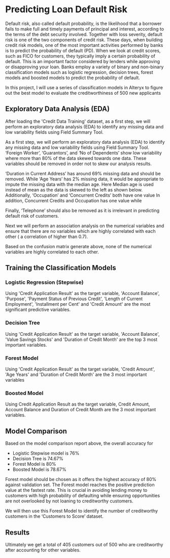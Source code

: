 # Predicting Loan Default Risk
Default risk, also called default probability, is the likelihood that a borrower fails to make full and timely payments of principal and interest, according to the terms of the debt security involved. Together with loss severity, default risk is one of the two components of credit risk. These days, when building credit risk models, one of the most important activities performed by banks is to predict the probability of default (PD). When we look at credit scores, such as FICO for customers, they typically imply a certain probability of default. This is an important factor considered by lenders while approving or disapproving your loan. Banks employ a variety of binary and non-binary classification models such as logistic regression, decision trees, forest models and boosted models to predict the probability of default. 

In this project, I will use a series of classification models in Alteryx to figure out the best model to evaluate the creditworthiness of 500 new applicants

## Exploratory Data Analysis (EDA)
After loading the 'Credit Data Training' dataset, as a first step, we will perform an exploratory data analysis (EDA) to identify any missing data and low variability fields using Field Summary Tool. 

As a first step, we will perform an exploratory data analysis (EDA) to identify any missing data and low variability fields using Field Summary Tool. 
‘Foreign Worker’, ‘Guarantors’, and ‘No of Dependents’ show low variability where more than 80% of the data skewed towards one data. These variables should be removed in order not to skew our analysis results.

‘Duration in Current Address’ has around 69% missing data and should be removed. While ‘Age Years’ has 2% missing data, it would be appropriate to impute the missing data with the median age. Here Median age is used instead of mean as the data is skewed to the left as shown below. Additionally, ‘Occupation’ and ‘Concurrent Credits’ both have one value
In addition, Concurrent Credits and Occupation has one value while 

Finally, ‘Telephone’ should also be removed as it is irrelevant in predicting default risk of customers.

Next we will perform an association analysis on the numerical variables and ensure that there are no variables which are highly correlated with each other ( a correlation of higher than 0.7).

Based on the confusion matrix generate above, none of the numerical variables are highly correlated to each other. 

## Training the Classification Models
### Logistic Regression (Stepwise)



Using 'Credit Application Result' as the target variable, 'Account Balance', 'Purpose', 'Payment Status of Previous Credit', 'Length of Current Employment', 'Installment per Cent' and 'Credit Amount' are the most significant predictive variables.

### Decision Tree



Using 'Credit Application Result' as the target variable, 'Account Balance', 'Value Savings Stocks' and 'Duration of Credit Month' are the top 3 most important variables.

### Forest Model


Using 'Credit Application Result' as the target variable, 'Credit Amount', 'Age Years' and 'Duration of Credit Month' are the 3 most important variables

### Boosted Model


Using Credit Application Result as the target variable, Credit Amount, Account Balance and Duration of Credit Month are the 3 most important variables.

## Model Comparison


Based on the model comparison report above, the overall accuracy for
* Logistic Stepwise model is 76%
* Decision Tree is 74.67%
* Forest Model is 80%
* Boosted Model is 78.67% 

Forest model should be chosen as it offers the highest accuracy of 80% against validation set.
The Forest model reaches the positive prediction value at the fastest rate. This is crucial in avoiding lending money to customers with high probability of defaulting while ensuring opportunities are not overlooked by not loaning to creditworthy customers.


We will then use this Forest Model to identify the number of creditworthy customers in the ‘Customers to Score’ dataset. 

## Results
Ultimately we get a total of 405 customers out of 500 who are creditworthy after accounting for other variables. 

